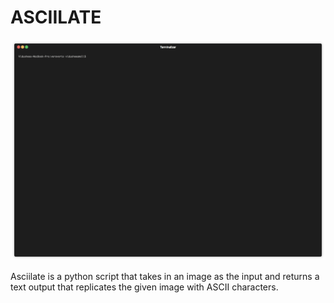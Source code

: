 # ASCIILATE

![](images/render1550364519640.gif "Demo")

Asciilate is a python script that takes in an image as the input and returns a text output that replicates the given image with ASCII characters. 